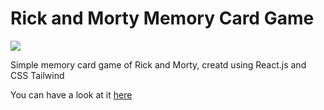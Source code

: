 # Rick and Morty Memory Card Game

<img src='./rick-and-morty-memory-game'>

Simple memory card game of Rick and Morty, creatd using React.js and CSS Tailwind

You can have a look at it <a href='https://budy6991.github.io/memory-card/'>here </a>
